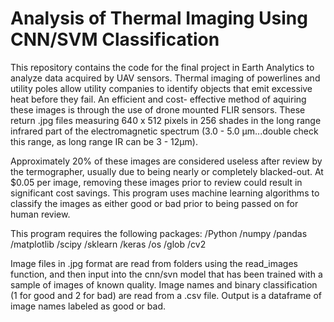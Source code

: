 # Analysis of Thermal Imaging Using CNN/SVM Classification

This repository contains the code for the final project in Earth Analytics to analyze data acquired by UAV sensors. Thermal imaging of
powerlines and utility poles allow utility companies to identify objects that emit excessive heat before they fail. An efficient and cost-
effective method of aquiring these images is through the use of drone mounted FLIR sensors. These return .jpg files measuring 640 x 512
pixels in 256 shades in the long range infrared part of the electromagnetic spectrum (3.0 - 5.0 µm...double check this range, as long
range IR can be 3 - 12µm). 

Approximately 20% of these images are considered useless after review by the termographer, usually due to being nearly or completely
blacked-out. At $0.05 per image, removing these images prior to review could result in significant cost savings. This program uses machine
learning algorithms to classify the images as either good or bad prior to being passed on for human review. 

This program requires the following packages:
/Python
/numpy
/pandas
/matplotlib
/scipy
/sklearn
/keras
/os 
/glob
/cv2

Image files in .jpg format are read from folders using the read_images function, and then input into the cnn/svn model that has been
trained with a sample of images of known quality. Image names and binary classification (1 for good and 2 for bad) are read from a .csv
file. Output is a dataframe of image names labeled as good or bad.
